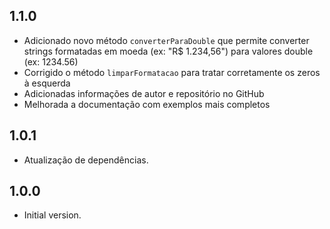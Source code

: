 ## 1.1.0

- Adicionado novo método `converterParaDouble` que permite converter strings formatadas em moeda (ex: "R$ 1.234,56") para valores double (ex: 1234.56)
- Corrigido o método `limparFormatacao` para tratar corretamente os zeros à esquerda
- Adicionadas informações de autor e repositório no GitHub
- Melhorada a documentação com exemplos mais completos

## 1.0.1

- Atualização de dependências.

## 1.0.0

- Initial version.

